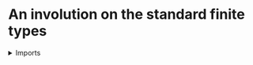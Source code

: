 # An involution on the standard finite types

<details><summary>Imports</summary>
```agda
module univalent-combinatorics.involution-standard-finite-types where

open import elementary-number-theory.modular-arithmetic-standard-finite-types
open import elementary-number-theory.natural-numbers

open import foundation.identity-types
open import foundation.involutions

open import univalent-combinatorics.standard-finite-types
```
</details>

## Idea

Every standard finite type `Fin k` has an involution operation given by `x ↦ -x - 1`, using the group operations on `Fin k`.

## Definition

```agda
opposite-Fin : (k : ℕ) → Fin k → Fin k
opposite-Fin k x = pred-Fin k (neg-Fin k x)
```

## Properties

### The opposite function on `Fin k` is an involution

```agda
is-involution-opposite-Fin : (k : ℕ) → is-involution (opposite-Fin k)
is-involution-opposite-Fin k x =
  ( ap (pred-Fin k) (neg-pred-Fin k (neg-Fin k x))) ∙
  ( ( isretr-pred-Fin k (neg-Fin k (neg-Fin k x))) ∙
    ( neg-neg-Fin k x))
```
